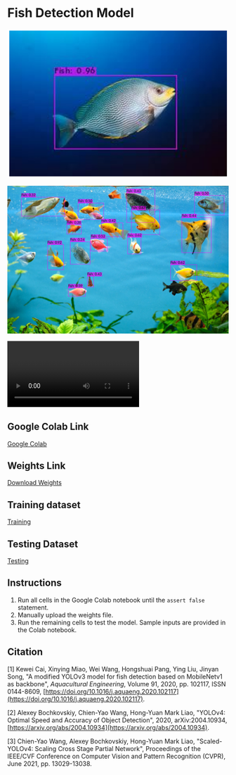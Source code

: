 # Fish Detection Model

![Result Image](output/outcome1.png)

![Result Image](output/outcome2.jpeg)

![Result Video](output/output.mp4)

## Google Colab Link
[Google Colab](https://colab.research.google.com/drive/1_GiugnqFx1AccTyXkseOR2r27-BRtsR9?authuser=2#scrollTo=gxwdPy-eL6JW)

## Weights Link
[Download Weights](https://drive.google.com/file/d/1GCCkQTOOksVfCZ_ftlnO11HaJ-56tPZW/view?usp=sharing)

## Training dataset
[Training](https://drive.google.com/file/d/1rEFyMRQyWglOF_HmBTZR3VK8MMTKGUkK/view?usp=sharing)

## Testing Dataset
[Testing](https://drive.google.com/file/d/1uxv3pGhuGWM33Iczg1TNcC1Nq0r8OCOw/view?usp=drive_link)

## Instructions
1. Run all cells in the Google Colab notebook until the `assert false` statement.
2. Manually upload the weights file.
3. Run the remaining cells to test the model. Sample inputs are provided in the Colab notebook.

## Citation
\[1\] Kewei Cai, Xinying Miao, Wei Wang, Hongshuai Pang, Ying Liu, Jinyan Song, "A modified YOLOv3 model for fish detection based on MobileNetv1 as backbone", *Aquacultural Engineering*, Volume 91, 2020, pp. 102117, ISSN 0144-8609, [https://doi.org/10.1016/j.aquaeng.2020.102117](https://doi.org/10.1016/j.aquaeng.2020.102117).

\[2\] Alexey Bochkovskiy, Chien-Yao Wang, Hong-Yuan Mark Liao, "YOLOv4: Optimal Speed and Accuracy of Object Detection", 2020, arXiv:2004.10934, [https://arxiv.org/abs/2004.10934](https://arxiv.org/abs/2004.10934).

\[3\] Chien-Yao Wang, Alexey Bochkovskiy, Hong-Yuan Mark Liao, "Scaled-YOLOv4: Scaling Cross Stage Partial Network", Proceedings of the IEEE/CVF Conference on Computer Vision and Pattern Recognition (CVPR), June 2021, pp. 13029-13038.
